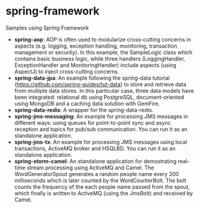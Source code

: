 spring-framework
================

Samples using Spring Framework

- **spring-aop**: AOP is often used to modularize cross-cutting concerns in aspects (e.g. logging, exception handling, monitoring, transaction management or security). In this example, the SampleLogic class which contains basic business logic, while three handlers (LoggingHandler, ExceptionHandler and MonitoringHandler) include aspects (using AspectJ) to inject cross-cutting concerns.
- **spring-data-jpa**: An example following the spring-data tutorial (https://github.com/spring-guides/tut-data) to store and retrieve data from multiple data stores. In this particular case, three data models have been integrated: relational db using PostgreSQL, document-oriented using MongoDB and a caching data solution with GemFire.
- **spring-data-redis**: A wrapper for the spring-data-redis.
- **spring-jms-messaging**: An example for processing JMS messages in different ways: using queues for point-to-point sync and async reception and topics for pub/sub communication. You can run it as an standalone application.
- **spring-jms-tx**: An example for processing JMS messages using local transactions, ActiveMQ broker and HSQLBD. You can run it as an standalone application.
- **spring-storm-camel**: An standalone application for demostrating real-time stream processing using ActiveMQ and Camel. The WordGeneratorSpout generates a random people name  every 200 milliseconds which is later counted by the WordCounterBolt. The bolt counts the frequency of the each people name passed from the spout, which finally is written to ActiveMQ (using the JmsBolt) and received by Camel.
